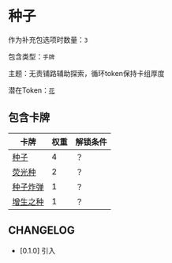 # 种子

作为补充包选项时数量：`3`

包含类型：`手牌`

主题：无责铺路辅助探索，循环token保持卡组厚度

潜在Token：[`花`](花.md)

## 包含卡牌

卡牌 | 权重 | 解锁条件
--- | --- | ---
[种子](../卡牌/种子.md) | 4 | ？
[荧光种](../卡牌/荧光种.md) | 2 | ？
[种子炸弹](../卡牌/种子炸弹.md) | 1 | ？
[增生之种](../卡牌/增生之种.md) | 1 | ？

## CHANGELOG

- [0.1.0] 引入

